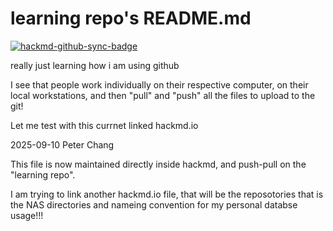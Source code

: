 # learning repo's README.md

[![hackmd-github-sync-badge](https://hackmd.io/TlpUVPNyRrKUY5LOcNEJ0Q/badge)](https://hackmd.io/TlpUVPNyRrKUY5LOcNEJ0Q)


really just learning how i am using github

I see that people work individually on their respective computer, on their local workstations, and then "pull" and "push" all the files to upload to the git!

Let me test with this currnet linked hackmd.io

2025-09-10
Peter Chang

This file is now maintained directly inside hackmd, and push-pull on the "learning repo".

I am trying to link another hackmd.io file, that will be the reposotories that is the NAS directories and nameing convention for my personal databse usage!!!


